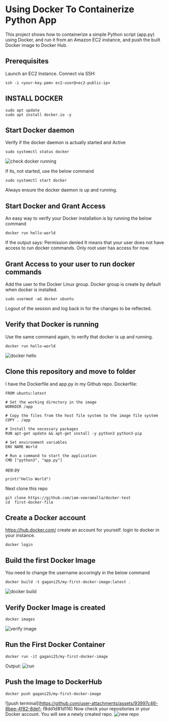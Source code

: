 # Using Docker To Containerize Python App
This project shows how to containerize a simple Python script (app.py) using Docker, and run it from an Amazon EC2 instance, and push the built Docker image to Docker Hub. 
## Prerequisites
Launch an EC2 Instance.
Connect via SSH:
```
ssh -i <your-key.pem> ec2-user@<ec2-public-ip>
```
## INSTALL DOCKER
```
sudo apt update
sudo apt install docker.io -y
```
## Start Docker daemon
 Verify if the docker daemon is actually started and Active
 ```
sudo systemctl status docker
```
![check docker running](https://github.com/user-attachments/assets/8d196e16-0c40-48ec-ae94-6267b1a9ba21)

If its, not started, use the below command 
```
sudo systemctl start docker
```
Always ensure the docker daemon is up and running.
## Start Docker and Grant Access
An easy way to verify your Docker installation is by running the below command
```
docker run hello-world
```
If the output says: Permission denied
It means that your user does not have access to run docker commands. Only root user has access for now.
## Grant Access to your user to run docker commands
Add the user to the Docker Linux group. Docker group is create by default when docker is installed.
```
sudo usermod -aG docker ubuntu
```
Logout of the session and log back in for the changes to be reflected.
## Verify that Docker is running
Use the same command again, to verify that docker is up and running.
```
docker run hello-world
```
![docker hello](https://github.com/user-attachments/assets/8fbaec52-8dc2-49b2-b302-2ef213ed73d7)
## Clone this repository and move to folder
I have the Dockerfile and app.py in my Github repo.
Dockerfile:
```
FROM ubuntu:latest

# Set the working directory in the image
WORKDIR /app

# Copy the files from the host file system to the image file system
COPY . /app

# Install the necessary packages
RUN apt-get update && apt-get install -y python3 python3-pip

# Set environment variables
ENV NAME World

# Run a command to start the application
CMD ["python3", "app.py"]
```
app.py
```
print("Hello World")
```
Next clone this repo
```
git clone https://github.com/iam-veeramalla/docker-test
cd  first-docker-file
```
## Create a Docker account
https://hub.docker.com/ create an account for yourself.
login to docker in your instance.
```
docker login
```
## Build the first Docker Image
You need to change the username accoringly in the below command
```
docker build -t gagani25/my-first-docker-image:latest .
```
![docker build](https://github.com/user-attachments/assets/4e9165a5-7b7e-4b0f-84af-4d3db9162074)
## Verify Docker Image is created
```
docker images
```
![verify image](https://github.com/user-attachments/assets/7a602a84-581d-46e3-9a04-4ecb86a2c10b)
## Run the First Docker Container
```
docker run -it gagani25/my-first-docker-image
```
Output:
![run](https://github.com/user-attachments/assets/40b2d1fc-587d-4d9e-a9d6-781f3fd8bac1)
## Push the Image to DockerHub
```
docker push gagani25/my-first-docker-image
```
![push terminal](https://github.com/user-attachments/assets/93997c46-8bee-4f82-8def-
f8dd1d81d116)
Now check your repositories in your Docker account. You will see a newly created repo.
![new repo](https://github.com/user-attachments/assets/876a2d1a-faa0-4cda-ba1a-0d4f3545da0e)



